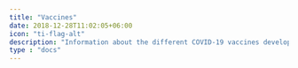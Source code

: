 ```yaml
---
title: "Vaccines"
date: 2018-12-28T11:02:05+06:00
icon: "ti-flag-alt"
description: "Information about the different COVID-19 vaccines developed to fight the virus"
type : "docs"
---
```


